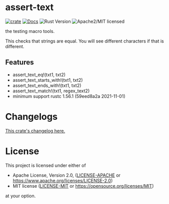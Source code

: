 # assert-text

[![crate][crate-image]][crate-link]
[![Docs][docs-image]][docs-link]
![Rust Version][rustc-image]
![Apache2/MIT licensed][license-image]

the testing macro tools.

This checks that strings are equal.
You will see different characters if that is different.

## Features

- assert_text_eq!(txt1, txt2)
- assert_text_starts_with!(txt1, txt2)
- assert_text_ends_with!(txt1, txt2)
- assert_text_match!(txt1, regex_text2)
- minimum support rustc 1.56.1 (59eed8a2a 2021-11-01)


# Changelogs

[This crate's changelog here.](https://github.com/aki-akaguma/assert-text/blob/main/CHANGELOG.md)

# License

This project is licensed under either of

 * Apache License, Version 2.0, ([LICENSE-APACHE](LICENSE-APACHE) or
   https://www.apache.org/licenses/LICENSE-2.0)
 * MIT license ([LICENSE-MIT](LICENSE-MIT) or
   https://opensource.org/licenses/MIT)

at your option.

[//]: # (badges)

[crate-image]: https://img.shields.io/crates/v/assert-text.svg
[crate-link]: https://crates.io/crates/assert-text
[docs-image]: https://docs.rs/assert-text/badge.svg
[docs-link]: https://docs.rs/assert-text/
[rustc-image]: https://img.shields.io/badge/rustc-1.56+-blue.svg
[license-image]: https://img.shields.io/badge/license-Apache2.0/MIT-blue.svg
